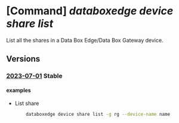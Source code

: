 # [Command] _databoxedge device share list_

List all the shares in a Data Box Edge/Data Box Gateway device.

## Versions

### [2023-07-01](/Resources/mgmt-plane/L3N1YnNjcmlwdGlvbnMve30vcmVzb3VyY2Vncm91cHMve30vcHJvdmlkZXJzL21pY3Jvc29mdC5kYXRhYm94ZWRnZS9kYXRhYm94ZWRnZWRldmljZXMve30vc2hhcmVz/2023-07-01.xml) **Stable**

<!-- mgmt-plane /subscriptions/{}/resourcegroups/{}/providers/microsoft.databoxedge/databoxedgedevices/{}/shares 2023-07-01 -->

#### examples

- List share
    ```bash
        databoxedge device share list -g rg --device-name name
    ```
